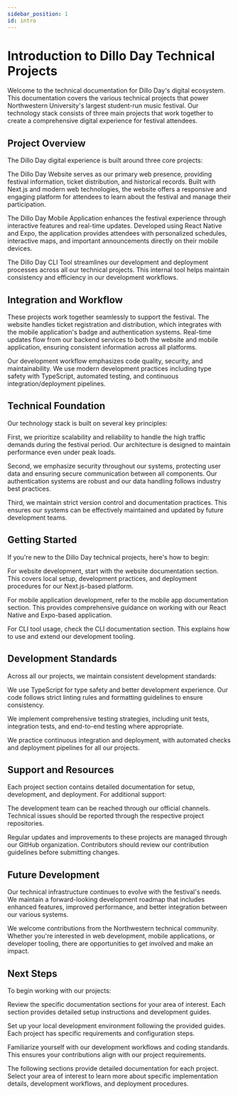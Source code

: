 ```yaml
---
sidebar_position: 1
id: intro
---
```


# Introduction to Dillo Day Technical Projects

Welcome to the technical documentation for Dillo Day's digital ecosystem. This documentation covers the various technical projects that power Northwestern University's largest student-run music festival. Our technology stack consists of three main projects that work together to create a comprehensive digital experience for festival attendees.

## Project Overview

The Dillo Day digital experience is built around three core projects:

The Dillo Day Website serves as our primary web presence, providing festival information, ticket distribution, and historical records. Built with Next.js and modern web technologies, the website offers a responsive and engaging platform for attendees to learn about the festival and manage their participation.

The Dillo Day Mobile Application enhances the festival experience through interactive features and real-time updates. Developed using React Native and Expo, the application provides attendees with personalized schedules, interactive maps, and important announcements directly on their mobile devices.

The Dillo Day CLI Tool streamlines our development and deployment processes across all our technical projects. This internal tool helps maintain consistency and efficiency in our development workflows.

## Integration and Workflow

These projects work together seamlessly to support the festival. The website handles ticket registration and distribution, which integrates with the mobile application's badge and authentication systems. Real-time updates flow from our backend services to both the website and mobile application, ensuring consistent information across all platforms.

Our development workflow emphasizes code quality, security, and maintainability. We use modern development practices including type safety with TypeScript, automated testing, and continuous integration/deployment pipelines.

## Technical Foundation

Our technology stack is built on several key principles:

First, we prioritize scalability and reliability to handle the high traffic demands during the festival period. Our architecture is designed to maintain performance even under peak loads.

Second, we emphasize security throughout our systems, protecting user data and ensuring secure communication between all components. Our authentication systems are robust and our data handling follows industry best practices.

Third, we maintain strict version control and documentation practices. This ensures our systems can be effectively maintained and updated by future development teams.

## Getting Started

If you're new to the Dillo Day technical projects, here's how to begin:

For website development, start with the website documentation section. This covers local setup, development practices, and deployment procedures for our Next.js-based platform.

For mobile application development, refer to the mobile app documentation section. This provides comprehensive guidance on working with our React Native and Expo-based application.

For CLI tool usage, check the CLI documentation section. This explains how to use and extend our development tooling.

## Development Standards

Across all our projects, we maintain consistent development standards:

We use TypeScript for type safety and better development experience. Our code follows strict linting rules and formatting guidelines to ensure consistency.

We implement comprehensive testing strategies, including unit tests, integration tests, and end-to-end testing where appropriate.

We practice continuous integration and deployment, with automated checks and deployment pipelines for all our projects.

## Support and Resources

Each project section contains detailed documentation for setup, development, and deployment. For additional support:

The development team can be reached through our official channels. Technical issues should be reported through the respective project repositories.

Regular updates and improvements to these projects are managed through our GitHub organization. Contributors should review our contribution guidelines before submitting changes.

## Future Development

Our technical infrastructure continues to evolve with the festival's needs. We maintain a forward-looking development roadmap that includes enhanced features, improved performance, and better integration between our various systems.

We welcome contributions from the Northwestern technical community. Whether you're interested in web development, mobile applications, or developer tooling, there are opportunities to get involved and make an impact.

## Next Steps

To begin working with our projects:

Review the specific documentation sections for your area of interest. Each section provides detailed setup instructions and development guides.

Set up your local development environment following the provided guides. Each project has specific requirements and configuration steps.

Familiarize yourself with our development workflows and coding standards. This ensures your contributions align with our project requirements.

The following sections provide detailed documentation for each project. Select your area of interest to learn more about specific implementation details, development workflows, and deployment procedures.
